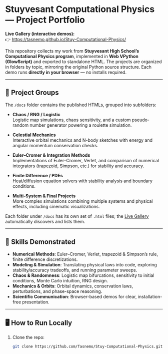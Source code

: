 # Stuyvesant Computational Physics — Project Portfolio

**Live Gallery (interactive demos):**  
👉 https://tasnemo.github.io/Stuy-Computational-Physics/

This repository collects my work from **Stuyvesant High School’s Computational Physics program**, implemented in **Web VPython (GlowScript)** and exported to standalone HTML. The projects are organized in folders by topic, mirroring the original Python source structure. Each demo runs **directly in your browser** — no installs required.

---

## 📂 Project Groups

The `/docs` folder contains the published HTMLs, grouped into subfolders:

- **Chaos / RNG / Logistic**  
  Logistic map simulations, chaos sensitivity, and a custom pseudo-random number generator powering a roulette simulation.

- **Celestial Mechanics**  
  Interactive orbital mechanics and N-body sketches with energy and angular momentum conservation checks.

- **Euler–Cromer & Integration Methods**  
  Implementations of Euler–Cromer, Verlet, and comparison of numerical integrators (trapezoid, Simpson, etc.) for stability and accuracy.

- **Finite Difference / PDEs**  
  Heat/diffusion equation solvers with stability analysis and boundary conditions.

- **Multi-System & Final Projects**  
  More complex simulations combining multiple systems and physical effects, including cinematic visualizations.

Each folder under `/docs` has its own set of `.html` files; the [Live Gallery](https://tasnemo.github.io/Stuy-Computational-Physics/) automatically discovers and lists them.

---

## 🚀 Skills Demonstrated

- **Numerical Methods**: Euler–Cromer, Verlet, trapezoid & Simpson’s rule, finite difference discretizations.
- **Modeling & Simulation**: Translating physical laws into code, exploring stability/accuracy tradeoffs, and running parameter sweeps.
- **Chaos & Randomness**: Logistic map bifurcations, sensitivity to initial conditions, Monte Carlo intuition, RNG design.
- **Mechanics & Orbits**: Orbital dynamics, conservation laws, perturbations, and phase-space reasoning.
- **Scientific Communication**: Browser-based demos for clear, installation-free presentation.

---

## 🖥 How to Run Locally

1. Clone the repo:
   ```bash
   git clone https://github.com/Tasnemo/Stuy-Computational-Physics.git
